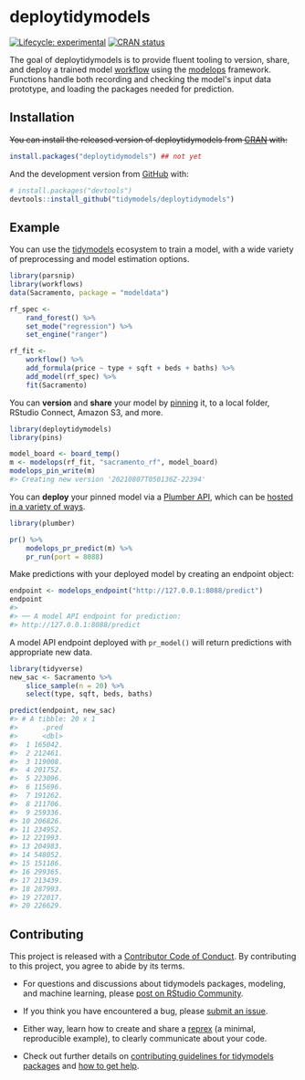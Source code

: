 
<!-- README.md is generated from README.Rmd. Please edit that file -->



# deploytidymodels

<!-- badges: start -->
[![Lifecycle: experimental](https://img.shields.io/badge/lifecycle-experimental-orange.svg)](https://lifecycle.r-lib.org/articles/stages.html#experimental)
[![CRAN status](https://www.r-pkg.org/badges/version/tidymodelsdeploy)](https://CRAN.R-project.org/package=tidymodelsdeploy)
<!-- badges: end -->

The goal of deploytidymodels is to provide fluent tooling to version, share, and deploy a trained model [workflow](https://workflows.tidymodels.org/) using the [modelops](https://rstudio.github.io/modelops/) framework. Functions handle both recording and checking the model's input data prototype, and loading the packages needed for prediction.

## Installation

~~You can install the released version of deploytidymodels from [CRAN](https://CRAN.R-project.org) with:~~

``` r
install.packages("deploytidymodels") ## not yet
```

And the development version from [GitHub](https://github.com/) with:

``` r
# install.packages("devtools")
devtools::install_github("tidymodels/deploytidymodels")
```

## Example

You can use the [tidymodels](https://www.tidymodels.org/) ecosystem to train a model, with a wide variety of preprocessing and model estimation options.


```r
library(parsnip)
library(workflows)
data(Sacramento, package = "modeldata")

rf_spec <-
    rand_forest() %>%
    set_mode("regression") %>%
    set_engine("ranger")

rf_fit <-
    workflow() %>%
    add_formula(price ~ type + sqft + beds + baths) %>%
    add_model(rf_spec) %>%
    fit(Sacramento)
```

You can **version** and **share** your model by [pinning](https://pins.rstudio.com/dev/) it, to a local folder, RStudio Connect, Amazon S3, and more.


```r
library(deploytidymodels)
library(pins)

model_board <- board_temp()
m <- modelops(rf_fit, "sacramento_rf", model_board)
modelops_pin_write(m)
#> Creating new version '20210807T050136Z-22394'
```

You can **deploy** your pinned model via a [Plumber API](https://www.rplumber.io/), which can be [hosted in a variety of ways](https://www.rplumber.io/articles/hosting.html).


```r
library(plumber)

pr() %>%
    modelops_pr_predict(m) %>%
    pr_run(port = 8088)
```

Make predictions with your deployed model by creating an endpoint object:


```r
endpoint <- modelops_endpoint("http://127.0.0.1:8088/predict")
endpoint
#> 
#> ── A model API endpoint for prediction: 
#> http://127.0.0.1:8088/predict
```

A model API endpoint deployed with `pr_model()` will return predictions with appropriate new data.

``` r
library(tidyverse)
new_sac <- Sacramento %>% 
    slice_sample(n = 20) %>% 
    select(type, sqft, beds, baths)

predict(endpoint, new_sac)
#> # A tibble: 20 x 1
#>      .pred
#>      <dbl>
#>  1 165042.
#>  2 212461.
#>  3 119008.
#>  4 201752.
#>  5 223096.
#>  6 115696.
#>  7 191262.
#>  8 211706.
#>  9 259336.
#> 10 206826.
#> 11 234952.
#> 12 221993.
#> 13 204983.
#> 14 548052.
#> 15 151186.
#> 16 299365.
#> 17 213439.
#> 18 287993.
#> 19 272017.
#> 20 226629.
```

## Contributing

This project is released with a [Contributor Code of Conduct](https://contributor-covenant.org/version/2/0/CODE_OF_CONDUCT.html). By contributing to this project, you agree to abide by its terms.

- For questions and discussions about tidymodels packages, modeling, and machine learning, please [post on RStudio Community](https://community.rstudio.com/new-topic?category_id=15&tags=tidymodels,question).

- If you think you have encountered a bug, please [submit an issue](https://github.com/tidymodels/deploytidymodels/issues).

- Either way, learn how to create and share a [reprex](https://reprex.tidyverse.org/articles/articles/learn-reprex.html) (a minimal, reproducible example), to clearly communicate about your code.

- Check out further details on [contributing guidelines for tidymodels packages](https://www.tidymodels.org/contribute/) and [how to get help](https://www.tidymodels.org/help/).
